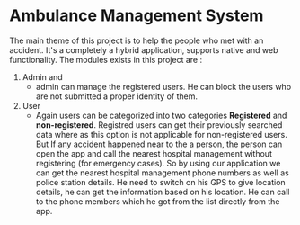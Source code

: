 # Ambulance Management System
The main theme of this project is to help the people who met with an accident. It's a completely a hybrid application, supports native and web functionality.
The modules exists in this project are :
1. Admin and
   - admin can manage the registered users. He can block the users who are not submitted a proper identity of them.
2. User
   - Again users can be categorized into two categories **Registered** and **non-registered**. Registred users can get their previously searched data where as this option is not applicable for non-registered users. But If any accident happened near to the a person, the person can open the app and call the nearest hospital management without registering (for emergency cases).
So by using our application we can get the nearest hospital management phone numbers as well as police station details. He need to switch on his GPS to give location details, he can get the information based on his location. He can call to the phone members which he got from the list directly from the app.
